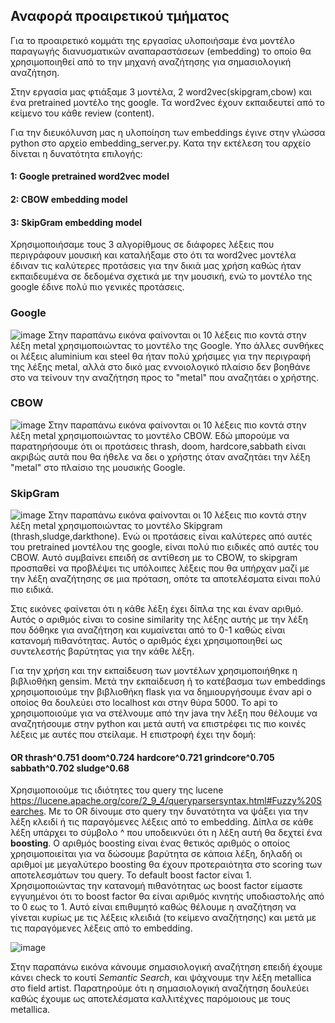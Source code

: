 ## Αναφορά **προαιρετικού τμήματος**

Για το προαιρετικό κομμάτι της εργασίας υλοποιήσαμε ένα μοντέλο παραγωγής διανυσματικών αναπαραστάσεων (embedding) το οποίο θα χρησιμοποιηθεί από το την μηχανή αναζήτησης για σημασιολογική αναζήτηση.

Στην εργασία μας φτιάξαμε 3 μοντέλα, 2 word2vec(skipgram,cbow) και ένα pretrained μοντέλο της google. Τα word2vec έχουν εκπαιδευτεί από το κείμενο του κάθε review (content).

Για την διευκόλυνση μας η υλοποίηση των embeddings έγινε στην γλώσσα python στο αρχείο embedding_server.py. Κατα την εκτέλεση του αρχείο δίνεται η δυνατότητα επιλογής:
#### 1: Google pretrained word2vec model
#### 2: CBOW embedding model
#### 3: SkipGram embedding model


Χρησιμοποιήσαμε τους 3 αλγορίθμους σε διάφορες λέξεις που περιγράφουν μουσική και καταλήξαμε στο ότι τα word2vec μοντέλα έδιναν τις καλύτερες προτάσεις για την δικιά μας χρήση καθώς ήταν εκπαιδευμένα σε δεδομένα σχετικά με την μουσική, ενώ το μοντέλο της google έδινε πολύ πιο γενικές προτάσεις.
 
 ### Google
![image](https://github.com/stratis-miritzis/anaktisi/assets/21036454/902b2514-aa72-4691-bc18-5e44e899dc23)
  Στην παραπάνω εικόνα φαίνονται οι 10 λέξεις πιο κοντά στην λέξη metal χρησιμοποιώντας το μοντέλο της Google.
Υπο άλλες συνθήκες οι λέξεις aluminium και steel θα ήταν πολύ χρήσιμες για την περιγραφή της λέξης metal, αλλά στο δικό μας εννοιολογικό πλαίσιο δεν βοηθάνε στο να τείνουν την αναζήτηση προς το "metal" που αναζητάει ο χρήστης. 
 
 
 ### CBOW
![image](https://github.com/stratis-miritzis/anaktisi/assets/21036454/ed4ec467-a24e-4cb3-9ce3-c77bd40bba9f)
  Στην παραπάνω εικόνα φαίνονται οι 10 λέξεις πιο κοντά στην λέξη metal χρησιμοποιώντας το μοντέλο CBOW.
Εδώ μπορούμε να παρατηρήσουμε ότι οι προτάσεις thrash, doom, hardcore,sabbath είναι ακριβώς αυτά που θα ήθελε να δει ο χρήστης όταν αναζητάει την λέξη "metal" στο πλαίσιο της μουσικής Google.
  
 ### SkipGram
![image](https://github.com/stratis-miritzis/anaktisi/assets/21036454/9072608e-88f4-417f-b90d-9386121fbe1e)
  Στην παραπάνω εικόνα φαίνονται οι 10 λέξεις πιο κοντά στην λέξη metal χρησιμοποιώντας το μοντέλο Skipgram (thrash,sludge,darkthone). Ενώ οι προτάσεις είναι καλύτερες από αυτές του pretrained μοντέλου της google, είναι πολύ πιο ειδικές από αυτές του CBOW. Αυτό συμβαίνει επειδή σε αντίθεση με το CBOW, το skipgram προσπαθεί να προβλέψει τις υπόλοιπες λέξεις που θα υπήρχαν μαζί με την λέξη αναζήτησης σε μια πρόταση, οπότε τα αποτελέσματα είναι πολύ πιο ειδικά.

 
  Στις εικόνες φαίνεται ότι η κάθε λέξη έχει δίπλα της και έναν αριθμό. Αυτός ο αριθμός είναι το cosine similarity της λέξης αυτής με την λέξη που δόθηκε για αναζήτηση και κυμαίνεται από το 0-1 καθώς είναι κατανομή πιθανότητας. Αυτός ο αριθμός έχει χρησιμοποιηθεί ως συντελεστής βαρύτητας για την κάθε λέξη.


Για την χρήση και την εκπαίδευση των μοντέλων χρησιμοποιήθηκε η βιβλιοθήκη gensim. Μετά την εκπαίδευση ή το κατέβασμα των embeddings χρησιμοποιούμε την βιβλιοθήκη flask για να δημιουργήσουμε έναν api ο οποίος θα δουλεύει στο localhost και στην θύρα 5000. Το api το χρησιμοποιούμε για να στέλνουμε από την java την λέξη που θέλουμε να αναζητήσουμε στην python και μετά αυτή να επιστρέφει τις πιο κοινές λέξεις με αυτές που στείλαμε. Η επιστροφή έχει την δομή:
#### OR thrash^0.751 doom^0.724 hardcore^0.721 grindcore^0.705 sabbath^0.702 sludge^0.68
Χρησιμοποιούμε τις ιδιότητες του query της lucene https://lucene.apache.org/core/2_9_4/queryparsersyntax.html#Fuzzy%20Searches.
Με το OR δίνουμε στο query την δυνατότητα να ψάξει για την λέξη κλειδί ή τις παραγόμενες λέξεις από το embedding. Δίπλα σε κάθε λέξη υπάρχει το σύμβολο ^ που υποδεικνύει ότι η λέξη αυτή θα δεχτεί ένα **boosting**. Ο αριθμός boosting είναι ένας θετικός αριθμός ο οποίος χρησιμοποιείται για να δώσουμε βαρύτητα σε κάποια λέξη, δηλαδή οι αριθμοί με μεγαλύτερο boosting θα έχουν προτεραιότητα στο scoring των αποτελεσμάτων του query. Το default boost factor είναι 1. Χρησιμοποιώντας την κατανομή πιθανότητας ως boost factor είμαστε εγγυημένοι ότι το boost factor θα είναι αριθμός κινητής υποδιαστολής από το 0 εως το 1. Αυτό είναι επιθυμητό καθώς θέλουμε η αναζήτηση να γίνεται κυρίως με τις λέξεις κλειδιά (το κείμενο αναζήτησης) και μετά με τις παραγόμενες λέξεις από το embedding.

![image](https://github.com/stratis-miritzis/anaktisi/assets/21036454/8281eff5-ae62-42ed-ac25-691c1319ac34)

Στην παραπάνω εικόνα κάνουμε σημασιολογική αναζήτηση επειδή έχουμε κάνει check το κουτί _Semantic Search_, και ψάχνουμε την λέξη metallica στο field artist. Παρατηρούμε ότι η σημασιολογική αναζήτηση δουλεύει καθώς έχουμε ως αποτελέσματα καλλιτέχνες παρόμοιους με τους metallica.
